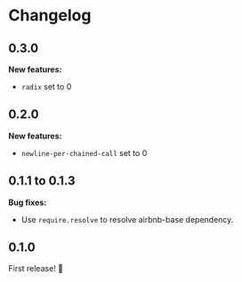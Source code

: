 # Changelog

## 0.3.0

**New features:**
- `radix` set to 0

## 0.2.0

**New features:**
- `newline-per-chained-call` set to 0

## 0.1.1 to 0.1.3

**Bug fixes:**
- Use `require.resolve` to resolve airbnb-base dependency.

## 0.1.0

First release! :tada:
